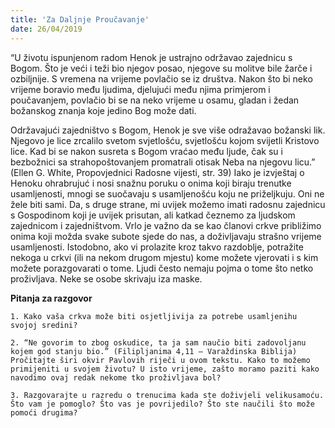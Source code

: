 ```yaml
---
title: 'Za Daljnje Proučavanje'
date: 26/04/2019
---
```


“U životu ispunjenom radom Henok je ustrajno održavao zajednicu s Bogom. Što je veći i teži bio njegov posao, njegove su molitve bile žarče i ozbiljnije. S vremena na vrijeme povlačio se iz društva. Nakon što bi neko vrijeme boravio među ljudima, djelujući među njima primjerom i poučavanjem, povlačio bi se na neko vrijeme u osamu, gladan i žedan božanskog znanja koje jedino Bog može dati.

Održavajući zajedništvo s Bogom, Henok je sve više odražavao božanski lik. Njegovo je lice zrcalilo svetom svjetlošću, svjetlošću kojom svijetli Kristovo lice. Kad bi se nakon susreta s Bogom vraćao među ljude, čak su i bezbožnici sa strahopoštovanjem promatrali otisak Neba na njegovu licu.” (Ellen G. White, Propovjednici Radosne vijesti, str. 39) Iako je izvještaj o Henoku ohrabrujuć i nosi snažnu poruku o onima koji biraju trenutke usamljenosti, mnogi se suočavaju s usamljenošću koju ne priželjkuju. Oni ne žele biti sami. Da, s druge strane, mi uvijek možemo imati radosnu zajednicu s Gospodinom koji je uvijek prisutan, ali katkad čeznemo za ljudskom zajednicom i zajedništvom. Vrlo je važno da se kao članovi crkve približimo onima koji možda svake subote sjede do nas, a doživljavaju strašno vrijeme usamljenosti. Istodobno, ako vi prolazite kroz takvo razdoblje, potražite nekoga u crkvi (ili na nekom drugom mjestu) kome možete vjerovati i s kim možete porazgovarati o tome. Ljudi često nemaju pojma o tome što netko proživljava. Neke se osobe skrivaju iza maske.

**Pitanja za razgovor**

`1.	Kako vaša crkva može biti osjetljivija za potrebe usamljenihu svojoj sredini?`

`2.	“Ne govorim to zbog oskudice, ta ja sam naučio biti zadovoljanu kojem god stanju bio.” (Filipljanima 4,11 — Varaždinska Biblija) Pročitajte širi okvir Pavlovih riječi u ovom tekstu. Kako to možemo primijeniti u svojem životu? U isto vrijeme, zašto moramo paziti kako navodimo ovaj redak nekome tko proživljava bol?`

`3.	Razgovarajte u razredu o trenucima kada ste doživjeli velikusamoću. Što vam je pomoglo? Što vas je povrijedilo? Što ste naučili što može pomoći drugima?`
